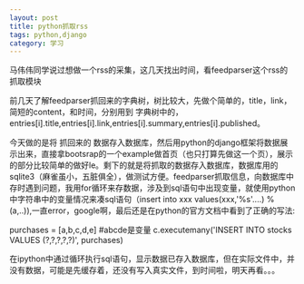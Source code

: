 ```yaml
---
layout: post
title: python抓取rss
tags: python,django
category: 学习
---
```



马伟伟同学说过想做一个rss的采集，这几天找出时间，看feedparser这个rss的抓取模块

前几天了解feedparser抓回来的字典树，树比较大，先做个简单的，title，link，简短的content，和时间，分别用到  字典树中的，entries[i].title,entries[i].link,entries[i].summary,entries[i].published。

今天做的是将 抓回来的 数据存入数据库，然后用python的django框架将数据展示出来，直接拿bootsrap的一个example做首页（也只打算先做这一个页），展示的部分比较简单的做好le。剩下的就是将抓取的数据存入数据库，数据库用的sqlite3（麻雀虽小，五脏俱全），做测试方便。feedparser抓取信息，向数据库中存时遇到问题，我用for循环来存数据，涉及到sql语句中出现变量，就使用python中字符串中的变量情况来凑sql语句（insert into xxx values(xxx,'%s'....) % (a,..)),一直error，google啊，最后还是在python的官方文档中看到了正确的写法:

purchases = [a,b,c,d,e] #abcde是变量
c.executemany('INSERT INTO stocks VALUES (?,?,?,?,?)', purchases)

在ipython中通过循环执行sql语句，显示数据已存入数据库，但在实际文件中，并没有数据，可能是先缓存着，还没有写入真实文件，到时间啦，明天再看。。。
